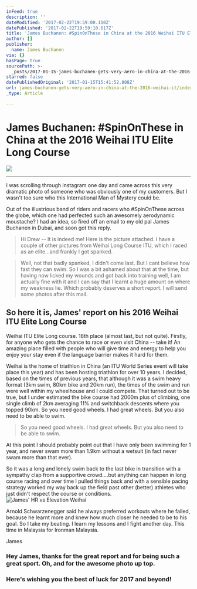 ```yaml
---
inFeed: true
description: ''
dateModified: '2017-02-22T19:59:00.110Z'
datePublished: '2017-02-22T19:59:10.617Z'
title: 'James Buchanen: #SpinOnThese in China at the 2016 Weihai ITU Elite Long Course'
author: []
publisher:
  name: James Buchanen
via: {}
hasPage: true
sourcePath: >-
  _posts/2017-01-15-james-buchanen-gets-very-aero-in-china-at-the-2016-weihai-it.md
starred: false
datePublishedOriginal: '2017-01-15T15:41:52.808Z'
url: james-buchanen-gets-very-aero-in-china-at-the-2016-weihai-it/index.html
_type: Article

---
```

# James Buchanen: \#SpinOnThese in China at the 2016 Weihai ITU Elite Long Course
![](https://s3-us-west-2.amazonaws.com/the-grid-img/p/87842a571e6a0645406fcbb639a12e9f4edae8cb.jpg)

---

I was scrolling through instagram one day and came across this very dramatic photo of someone who was obviously one of my customers. But I wasn't too sure who this International Man of Mystery could be.

Out of the illustrious band of riders and racers who \#SpinOnThese across the globe, which one had perfected such an awesomely aerodynamic moustache? I had an idea, so fired off an email to my old pal James Buchanen in Dubai, and soon got this reply.

> Hi Drew -- It is indeed me! Here is the picture attached. I have a couple of other pictures from Weihai Long Course ITU, which I raced as an elite...and frankly I got spanked.
> 

> Well, not that badly spanked, I didn't come last. But I cant believe how fast they can swim. So I was a bit ashamed about that at the time, but having now licked my wounds and got back into training well, I am actually fine with it and I can say that I learnt a huge amount on where my weakness lie. Which probably deserves a short report. I will send some photos after this mail.

## So here it is, James' report on his 2016 Weihai ITU Elite Long Course

Weihai ITU Elite Long course. 18th place (almost last, but not quite). Firstly, for anyone who gets the chance to race or even visit China -- take it! An amazing place filled with people who will give time and energy to help you enjoy your stay even if the language barrier makes it hard for them.

Weihai is the home of triathlon in China (an ITU World Series event will take place this year) and has been hosting triathlon for over 10 years. I decided, based on the times of previous years, that although it was a swim heavy format (3km swim, 80km bike and 20km run), the times of the swim and run were well within my wheelhouse and I could compete. That turned out to be true, but I under estimated the bike course had 2000m plus of climbing, one single climb of 2km averaging 11% and switchback descents where you topped 90km. So you need good wheels. I had great wheels. But you also need to be able to swim.

> So you need good wheels. I had great wheels. But you also need to be able to swim.

At this point I should probably point out that I have only been swimming for 1 year, and never swam more than 1.9km without a wetsuit (in fact never swam more than that ever).

So it was a long and lonely swim back to the last bike in transition with a sympathy clap from a supportive crowd....but anything can happen in long course racing and over time I pulled things back and with a sensible pacing strategy worked my way back up the field past other (better) athletes who just didn't respect the course or conditions.
![James' HR vs Elevation Weihai](https://the-grid-user-content.s3-us-west-2.amazonaws.com/46e072b6-1855-4145-b973-2433370f5e68.jpg)

Arnold Schwarzenegger said he always preferred workouts where he failed, because he learnt more and knew how much closer he needed to be to his goal. So I take my beating. I learn my lessons and I fight another day. This time in Malaysia for Ironman Malaysia.

James

### Hey James, thanks for the great report and for being such a great sport. Oh, and for the awesome photo up top.

### Here's wishing you the best of luck for 2017 and beyond!